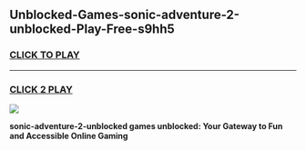 
## Unblocked-Games-sonic-adventure-2-unblocked-Play-Free-s9hh5
<h3>
<a href="https://premium76.site?title=sonic-adventure-2-unblocked&ref=23A">CLICK TO PLAY</a></h3>
<hr>

<h3>
<a href="https://premium76.site?title=sonic-adventure-2-unblocked&ref=23A">CLICK 2 PLAY</a>
  
</h3>

<a href="https://premium76.site?title=sonic-adventure-2-unblocked&ref=23A"><img src="https://clearcache.store/games.png"></a>


**sonic-adventure-2-unblocked games unblocked: Your Gateway to Fun and Accessible Online Gaming**

